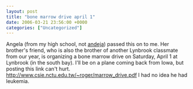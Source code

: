 ```yaml
---
layout: post
title: "bone marrow drive april 1"
date: 2006-03-21 23:56:00 +0000
categories: ["Uncategorized"]
---
```


Angela (from my high school, not [andeja](http://andeja.livejournal.com/)) passed this on to me. Her brother's friend, who is also the brother of another Lynbrook classmate from our year, is organizing a bone marrow drive on Saturday, April 1 at Lynbrook (in the south bay). I'll be on a plane coming back from Iowa, but posting this link can't hurt.
http://www.csie.nctu.edu.tw/~roger/marrow_drive.pdf
I had no idea he had leukemia.